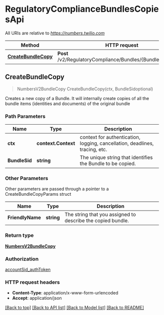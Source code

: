 # RegulatoryComplianceBundlesCopiesApi

All URIs are relative to *https://numbers.twilio.com*

Method | HTTP request | Description
------------- | ------------- | -------------
[**CreateBundleCopy**](RegulatoryComplianceBundlesCopiesApi.md#CreateBundleCopy) | **Post** /v2/RegulatoryCompliance/Bundles/{BundleSid}/Copies | 



## CreateBundleCopy

> NumbersV2BundleCopy CreateBundleCopy(ctx, BundleSidoptional)



Creates a new copy of a Bundle. It will internally create copies of all the bundle items (identities and documents) of the original bundle

### Path Parameters


Name | Type | Description
------------- | ------------- | -------------
**ctx** | **context.Context** | context for authentication, logging, cancellation, deadlines, tracing, etc.
**BundleSid** | **string** | The unique string that identifies the Bundle to be copied.

### Other Parameters

Other parameters are passed through a pointer to a CreateBundleCopyParams struct


Name | Type | Description
------------- | ------------- | -------------
**FriendlyName** | **string** | The string that you assigned to describe the copied bundle.

### Return type

[**NumbersV2BundleCopy**](NumbersV2BundleCopy.md)

### Authorization

[accountSid_authToken](../README.md#accountSid_authToken)

### HTTP request headers

- **Content-Type**: application/x-www-form-urlencoded
- **Accept**: application/json

[[Back to top]](#) [[Back to API list]](../README.md#documentation-for-api-endpoints)
[[Back to Model list]](../README.md#documentation-for-models)
[[Back to README]](../README.md)

